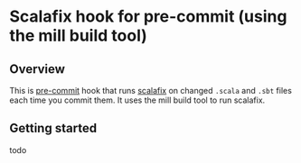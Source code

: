 # Scalafix hook for pre-commit (using the mill build tool)

## Overview

This is [pre-commit](https://pre-commit.com/) hook that runs [scalafix](https://scalacenter.github.io/scalafix/)
on changed `.scala` and `.sbt` files each time you commit them. It uses the mill build tool to run scalafix.

## Getting started
todo
